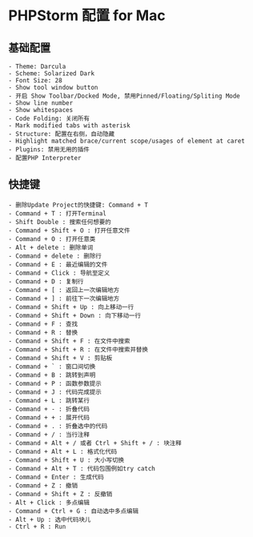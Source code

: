 # PHPStorm 配置 for Mac

## 基础配置
    
    - Theme: Darcula
    - Scheme: Solarized Dark
    - Font Size: 28
    - Show tool window button
    - 开启 Show Toolbar/Docked Mode, 禁用Pinned/Floating/Spliting Mode
    - Show line number
    - Show whitespaces
    - Code Folding: 关闭所有
    - Mark modified tabs with asterisk
    - Structure: 配置在右侧，自动隐藏
    - Highlight matched brace/current scope/usages of element at caret
    - Plugins: 禁用无用的插件
    - 配置PHP Interpreter

## 快捷键

    - 删除Update Project的快捷键: Command + T
    - Command + T : 打开Terminal
    - Shift Double : 搜索任何想要的
    - Command + Shift + O : 打开任意文件
    - Command + O : 打开任意类
    - Alt + delete : 删除单词
    - Command + delete : 删除行
    - Command + E : 最近编辑的文件
    - Command + Click : 导航至定义
    - Command + D : 复制行
    - Command + [ : 返回上一次编辑地方
    - Command + ] : 前往下一次编辑地方
    - Command + Shift + Up : 向上移动一行
    - Command + Shift + Down : 向下移动一行
    - Command + F : 查找
    - Command + R : 替换
    - Command + Shift + F : 在文件中搜索
    - Command + Shift + R : 在文件中搜索并替换
    - Command + Shift + V : 剪贴板
    - Command + ` : 窗口间切换
    - Command + B : 跳转到声明
    - Command + P : 函数参数提示
    - Command + J : 代码完成提示
    - Command + L : 跳转某行
    - Command + - : 折叠代码
    - Command + + : 展开代码
    - Command + . : 折叠选中的代码
    - Command + / : 当行注释
    - Command + Alt + / 或者 Ctrl + Shift + / : 块注释
    - Command + Alt + L : 格式化代码
    - Command + Shift + U : 大小写切换
    - Command + Alt + T : 代码包围例如try catch
    - Command + Enter : 生成代码
    - Command + Z : 撤销
    - Command + Shift + Z : 反撤销
    - Alt + Click : 多点编辑
    - Command + Ctrl + G : 自动选中多点编辑
    - Alt + Up : 选中代码块儿
    - Ctrl + R : Run